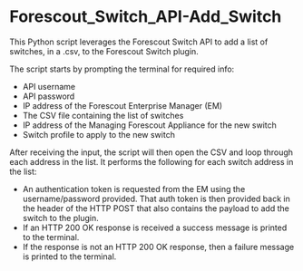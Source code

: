 # Forescout_Switch_API-Add_Switch

This Python script leverages the Forescout Switch API to add a list of switches, in a .csv, to the Forescout Switch plugin.

The script starts by prompting the terminal for required info:

- API username
- API password
- IP address of the Forescout Enterprise Manager (EM)
- The CSV file containing the list of switches
- IP address of the Managing Forescout Appliance for the new switch
- Switch profile to apply to the new switch

After receiving the input, the script will then open the CSV and loop through each address in the list. It performs the following for each switch address in the list:

- An authentication token is requested from the EM using the username/password provided. That auth token is then provided back in the header of the HTTP POST that also contains the payload to add the switch to the plugin.
- If an HTTP 200 OK response is received a success message is printed to the terminal.
- If the response is not an HTTP 200 OK response, then a failure message is printed to the terminal. 
